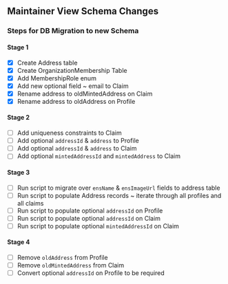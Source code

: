 ## Maintainer View Schema Changes

### Steps for DB Migration to new Schema

#### Stage 1

- [x] Create Address table
- [x] Create OrganizationMembership Table
- [x] Add MembershipRole enum
- [x] Add new optional field ~ email to Claim
- [x] Rename address to oldMintedAddress on Claim
- [x] Rename address to oldAddress on Profile

#### Stage 2

- [ ] Add uniqueness constraints to Claim
- [ ] Add optional `addressId` & `address` to Profile
- [ ]  Add optional `addressId` & `address` to Claim
- [ ] Add optional `mintedAddressId` and `mintedAddress` to Claim

#### Stage 3

- [ ] Run script to migrate over `ensName` & `ensImageUrl` fields to address table
- [ ] Run script to populate Address records ~ iterate through all profiles and all claims
- [ ] Run script to populate optional `addressId` on Profile
- [ ] Run script to populate optional `addressId` on Claim
- [ ] Run script to populate optional `mintedAddressId` on Claim

#### Stage 4

- [ ] Remove `oldAddress` from Profile
- [ ] Remove `oldMintedAddress` from Claim
- [ ] Convert optional `addressId` on Profile to be required
